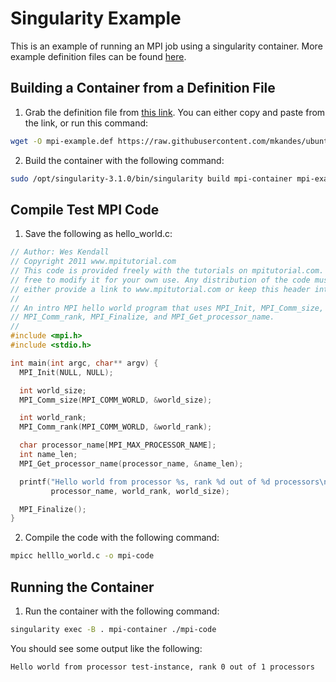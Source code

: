 # Singularity Example
This is an example of running an MPI job using a singularity container. More
example definition files can be found [here](https://github.com/mkandes/naked-singularity).

## Building a Container from a Definition File
1. Grab the definition file from [this link](https://raw.githubusercontent.com/mkandes/ubuntu-openmpi/master/Singularity). You can either
copy and paste from the link, or run this command:
``` bash
wget -O mpi-example.def https://raw.githubusercontent.com/mkandes/ubuntu-openmpi/master/Singularity
```
2. Build the container with the following command:
``` bash
sudo /opt/singularity-3.1.0/bin/singularity build mpi-container mpi-example.def
```

## Compile Test MPI Code

1. Save the following as hello_world.c:
``` c
// Author: Wes Kendall
// Copyright 2011 www.mpitutorial.com
// This code is provided freely with the tutorials on mpitutorial.com. Feel
// free to modify it for your own use. Any distribution of the code must
// either provide a link to www.mpitutorial.com or keep this header intact.
//
// An intro MPI hello world program that uses MPI_Init, MPI_Comm_size,
// MPI_Comm_rank, MPI_Finalize, and MPI_Get_processor_name.
//
#include <mpi.h>
#include <stdio.h>

int main(int argc, char** argv) {
  MPI_Init(NULL, NULL);

  int world_size;
  MPI_Comm_size(MPI_COMM_WORLD, &world_size);

  int world_rank;
  MPI_Comm_rank(MPI_COMM_WORLD, &world_rank);

  char processor_name[MPI_MAX_PROCESSOR_NAME];
  int name_len;
  MPI_Get_processor_name(processor_name, &name_len);

  printf("Hello world from processor %s, rank %d out of %d processors\n",
         processor_name, world_rank, world_size);

  MPI_Finalize();
}
```

2. Compile the code with the following command:
``` bash
mpicc helllo_world.c -o mpi-code
```

## Running the Container
1. Run the container with the following command:
``` bash
singularity exec -B . mpi-container ./mpi-code
```

You should see some output like the following:
```
Hello world from processor test-instance, rank 0 out of 1 processors
```